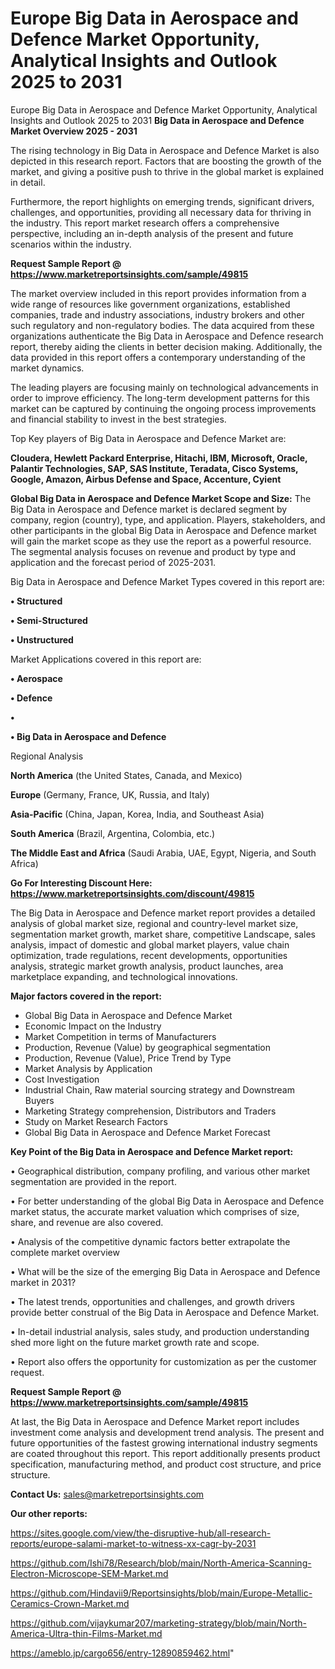 # Europe Big Data in Aerospace and Defence Market Opportunity, Analytical Insights and Outlook 2025 to 2031
Europe Big Data in Aerospace and Defence Market Opportunity, Analytical Insights and Outlook 2025 to 2031
<Strong> Big Data in Aerospace and Defence Market Overview 2025 - 2031</strong>

The rising technology in Big Data in Aerospace and Defence Market is also depicted in this research report. Factors that are boosting the growth of the market, and giving a positive push to thrive in the global market is explained in detail.

Furthermore, the report highlights on emerging trends, significant drivers, challenges, and opportunities, providing all necessary data for thriving in the industry. This report market research offers a comprehensive perspective, including an in-depth analysis of the present and future scenarios within the industry.

<strong>Request Sample Report @ <a href=https://www.marketreportsinsights.com/sample/49815>https://www.marketreportsinsights.com/sample/49815</a></strong>

The market overview included in this report provides information from a wide range of resources like government organizations, established companies, trade and industry associations, industry brokers and other such regulatory and non-regulatory bodies. The data acquired from these organizations authenticate the Big Data in Aerospace and Defence research report, thereby aiding the clients in better decision making. Additionally, the data provided in this report offers a contemporary understanding of the market dynamics.

The leading players are focusing mainly on technological advancements in order to improve efficiency. The long-term development patterns for this market can be captured by continuing the ongoing process improvements and financial stability to invest in the best strategies.

Top Key players of Big Data in Aerospace and Defence Market are:

<strong>Cloudera, Hewlett Packard Enterprise, Hitachi, IBM, Microsoft, Oracle, Palantir Technologies, SAP, SAS Institute, Teradata, Cisco Systems, Google, Amazon, Airbus Defense and Space, Accenture, Cyient</strong>

<strong><b>Global Big Data in Aerospace and Defence Market Scope and Size:</b></strong>
The Big Data in Aerospace and Defence market is declared segment by company, region (country), type, and application. Players, stakeholders, and other participants in the global Big Data in Aerospace and Defence market will gain the market scope as they use the report as a powerful resource. The segmental analysis focuses on revenue and product by type and application and the forecast period of 2025-2031.

Big Data in Aerospace and Defence Market Types covered in this report are:

<strong>•  Structured

•  Semi-Structured

•  Unstructured</strong>

Market Applications covered in this report are:

<strong>•  Aerospace

•  Defence

•  

•  Big Data in Aerospace and Defence</strong> 

Regional Analysis

<strong>North America</strong> (the United States, Canada, and Mexico)

<strong>Europe</strong> (Germany, France, UK, Russia, and Italy)

<strong>Asia-Pacific</strong> (China, Japan, Korea, India, and Southeast Asia)

<strong>South America</strong> (Brazil, Argentina, Colombia, etc.)

<strong>The Middle East and Africa</strong> (Saudi Arabia, UAE, Egypt, Nigeria, and South Africa)

<strong>Go For Interesting Discount Here: <a href=https://www.marketreportsinsights.com/discount/49815>https://www.marketreportsinsights.com/discount/49815</a></strong>

The Big Data in Aerospace and Defence market report provides a detailed analysis of global market size, regional and country-level market size, segmentation market growth, market share, competitive Landscape, sales analysis, impact of domestic and global market players, value chain optimization, trade regulations, recent developments, opportunities analysis, strategic market growth analysis, product launches, area marketplace expanding, and technological innovations.

<strong><b>Major factors covered in the report:</b></strong>
<ul>
  <li>Global Big Data in Aerospace and Defence Market </li>
  <li>Economic Impact on the Industry</li>
  <li>Market Competition in terms of Manufacturers</li>
  <li>Production, Revenue (Value) by geographical segmentation</li>
  <li>Production, Revenue (Value), Price Trend by Type</li>
  <li>Market Analysis by Application</li>
  <li>Cost Investigation</li>
  <li>Industrial Chain, Raw material sourcing strategy and Downstream Buyers</li>
  <li>Marketing Strategy comprehension, Distributors and Traders</li>
  <li>Study on Market Research Factors</li>
  <li>Global Big Data in Aerospace and Defence Market Forecast</li>
</ul>

<strong><b>Key Point of the Big Data in Aerospace and Defence Market report:</b></strong>

• Geographical distribution, company profiling, and various other market segmentation are provided in the report.

• For better understanding of the global Big Data in Aerospace and Defence market status, the accurate market valuation which comprises of size, share, and revenue are also covered.

• Analysis of the competitive dynamic factors better extrapolate the complete market overview

• What will be the size of the emerging Big Data in Aerospace and Defence market in 2031?

• The latest trends, opportunities and challenges, and growth drivers provide better construal of the Big Data in Aerospace and Defence Market.

• In-detail industrial analysis, sales study, and production understanding shed more light on the future market growth rate and scope.

• Report also offers the opportunity for customization as per the customer request.

<strong>Request Sample Report @ <a href=https://www.marketreportsinsights.com/sample/49815>https://www.marketreportsinsights.com/sample/49815</a></strong>

At last, the Big Data in Aerospace and Defence Market report includes investment come analysis and development trend analysis. The present and future opportunities of the fastest growing international industry segments are coated throughout this report. This report additionally presents product specification, manufacturing method, and product cost structure, and price structure.

<strong>Contact Us:</strong>
sales@marketreportsinsights.com

<strong>Our other reports:</strong>

<a href=https://sites.google.com/view/the-disruptive-hub/all-research-reports/europe-salami-market-to-witness-xx-cagr-by-2031>https://sites.google.com/view/the-disruptive-hub/all-research-reports/europe-salami-market-to-witness-xx-cagr-by-2031</a>

<a href=https://github.com/Ishi78/Research/blob/main/North-America-Scanning-Electron-Microscope-SEM-Market.md>https://github.com/Ishi78/Research/blob/main/North-America-Scanning-Electron-Microscope-SEM-Market.md</a>

<a href=https://github.com/Hindavii9/Reportsinsights/blob/main/Europe-Metallic-Ceramics-Crown-Market.md>https://github.com/Hindavii9/Reportsinsights/blob/main/Europe-Metallic-Ceramics-Crown-Market.md</a>

<a href=https://github.com/vijaykumar207/marketing-strategy/blob/main/North-America-Ultra-thin-Films-Market.md>https://github.com/vijaykumar207/marketing-strategy/blob/main/North-America-Ultra-thin-Films-Market.md</a>

<a href=https://ameblo.jp/cargo656/entry-12890859462.html>https://ameblo.jp/cargo656/entry-12890859462.html</a>"
